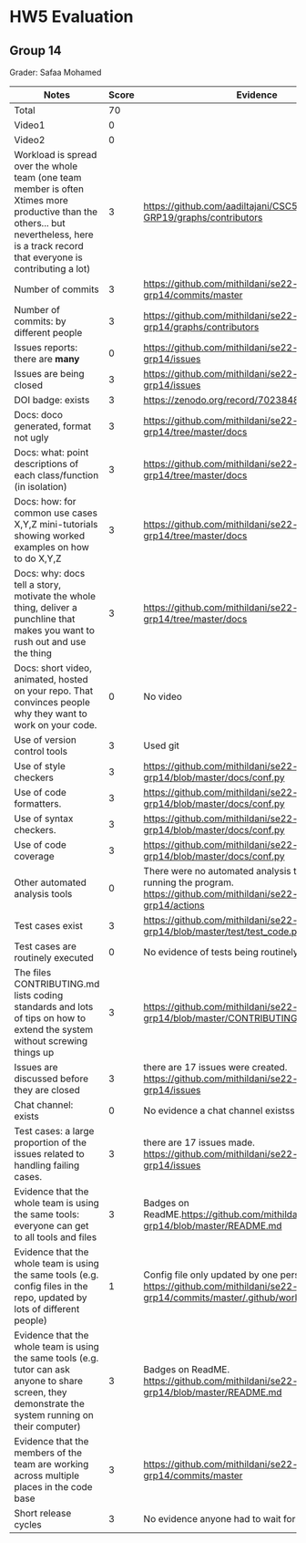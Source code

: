 # HW5 Evaluation  
## Group 14  
Grader: Safaa Mohamed
  

|Notes|Score|Evidence|
|-----|-----|--------|
|Total|70||
|Video1|0|| 
|Video2|0||
|Workload is spread over the whole team (one team member is often Xtimes more productive than the others... but nevertheless, here is a track record that everyone is contributing a lot)|3|https://github.com/aadiltajani/CSC510-HW-GRP19/graphs/contributors |
|Number of commits|3|https://github.com/mithildani/se22-hw1-grp14/commits/master |
|Number of commits: by different people|3|https://github.com/mithildani/se22-hw1-grp14/graphs/contributors |
|Issues reports: there are **many**|0|https://github.com/mithildani/se22-hw1-grp14/issues |
|Issues are being closed|3|https://github.com/mithildani/se22-hw1-grp14/issues |
|DOI badge: exists|3|https://zenodo.org/record/7023848#.YzTweXbMLIU|
|Docs: doco generated, format not ugly |3|https://github.com/mithildani/se22-hw1-grp14/tree/master/docs|
|Docs: what: point descriptions of each class/function (in isolation) |3|https://github.com/mithildani/se22-hw1-grp14/tree/master/docs|
|Docs: how: for common use cases X,Y,Z mini-tutorials showing worked examples on how to do X,Y,Z|3|https://github.com/mithildani/se22-hw1-grp14/tree/master/docs|
|Docs: why: docs tell a story, motivate the whole thing, deliver a punchline that makes you want to rush out and use the thing|3|https://github.com/mithildani/se22-hw1-grp14/tree/master/docs|
|Docs: short video, animated, hosted on your repo. That convinces people why they want to work on your code.|0|No video|
|Use of version control tools|3|Used git|
|Use of style checkers |3|https://github.com/mithildani/se22-hw1-grp14/blob/master/docs/conf.py|
|Use of code formatters. |3|https://github.com/mithildani/se22-hw1-grp14/blob/master/docs/conf.py|
|Use of syntax checkers. |3|https://github.com/mithildani/se22-hw1-grp14/blob/master/docs/conf.py|
|Use of code coverage |3|https://github.com/mithildani/se22-hw1-grp14/blob/master/docs/conf.py|
|Other automated analysis tools|0|There were no automated analysis tools, only running the program. https://github.com/mithildani/se22-hw1-grp14/actions |
|Test cases exist|3|https://github.com/mithildani/se22-hw1-grp14/blob/master/test/test_code.py |
|Test cases are routinely executed|0|No evidence of tests being routinely run|
|The files CONTRIBUTING.md lists coding standards and lots of tips on how to extend the system without screwing things up|3|https://github.com/mithildani/se22-hw1-grp14/blob/master/CONTRIBUTING.md |
|Issues are discussed before they are closed|3|there are 17 issues were created. https://github.com/mithildani/se22-hw1-grp14/issues |
|Chat channel: exists|0|No evidence a chat channel existss|
|Test cases: a large proportion of the issues related to handling failing cases.|3|there are 17 issues made. https://github.com/mithildani/se22-hw1-grp14/issues |
|Evidence that the whole team is using the same tools: everyone can get to all tools and files|3|Badges on ReadME.https://github.com/mithildani/se22-hw1-grp14/blob/master/README.md |
|Evidence that the whole team is using the same tools (e.g. config files in the repo, updated by lots of different people)|1|Config file only updated by one person. https://github.com/mithildani/se22-hw1-grp14/commits/master/.github/workflows |
|Evidence that the whole team is using the same tools (e.g. tutor can ask anyone to share screen, they demonstrate the system running on their computer)|3|Badges on ReadME. https://github.com/mithildani/se22-hw1-grp14/blob/master/README.md |
|Evidence that the members of the team are working across multiple places in the code base|3|https://github.com/mithildani/se22-hw1-grp14/commits/master |
|Short release cycles|3|No evidence anyone had to wait for others to work.|
